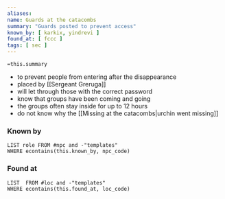 ```yaml
---
aliases: 
name: Guards at the catacombs
summary: "Guards posted to prevent access"
known_by: [ karkix, yindrevi ]
found_at: [ fccc ]
tags: [ sec ]
---
```

`=this.summary`

- to prevent people from entering after the disappearance
- placed by [[Sergeant Greruga]]
- will let through those with the correct password
- know that groups have been coming and going
- the groups often stay inside for up to 12 hours
- do not know why the  [[Missing at the catacombs|urchin went missing]]
### Known by
```dataview
LIST role FROM #npc and -"templates"
WHERE econtains(this.known_by, npc_code)
```

### Found at
```dataview
LIST  FROM #loc and -"templates"
WHERE econtains(this.found_at, loc_code)
```
